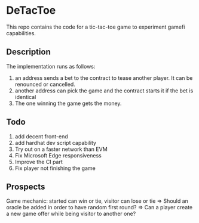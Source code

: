 # DeTacToe

This repo contains the code for a tic-tac-toe game to experiment gamefi capabilities.

## Description

The implementation runs as follows:

1. an address sends a bet to the contract to tease another player. It can be renounced or cancelled.
1. another address can pick the game and the contract starts it if the bet is identical
1. The one winning the game gets the money.

## Todo

1. add decent front-end
1. add hardhat dev script capability
1. Try out on a faster network than EVM
1. Fix Microsoft Edge responsiveness
1. Improve the CI part
1. Fix player not finishing the game

## Prospects

Game mechanic: started can win or tie, visitor can lose or tie
=> Should an oracle be added in order to have random first round?
=> Can a player create a new game offer while being visitor to another one?
